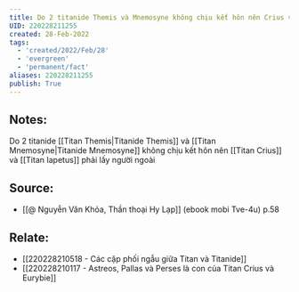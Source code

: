 ```yaml
---
title: Do 2 titanide Themis và Mnemosyne không chịu kết hôn nên Crius và Iapetus phải lấy người ngoài
UID: 220228211255
created: 28-Feb-2022
tags:
  - 'created/2022/Feb/28'
  - 'evergreen'
  - 'permanent/fact'
aliases: 220228211255
publish: True
---
```

## Notes:
Do 2 titanide [[Titan Themis|Titanide Themis]] và [[Titan Mnemosyne|Titanide Mnemosyne]] không chịu kết hôn nên [[Titan Crius]] và [[Titan Iapetus]] phải lấy người ngoài

## Source:
- [[@ Nguyễn Văn Khỏa, Thần thoại Hy Lạp]] (ebook mobi Tve-4u) p.58

## Relate:
- [[220228210518 - Các cặp phối ngẫu giữa Titan và Titanide]]
- [[220228210117 - Astreos, Pallas và Perses là con của Titan Crius và Eurybie]]